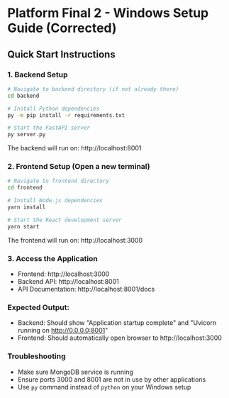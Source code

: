# Platform Final 2 - Windows Setup Guide (Corrected)

## Quick Start Instructions

### 1. Backend Setup
```bash
# Navigate to backend directory (if not already there)
cd backend

# Install Python dependencies
py -m pip install -r requirements.txt

# Start the FastAPI server
py server.py
```
The backend will run on: http://localhost:8001

### 2. Frontend Setup (Open a new terminal)
```bash
# Navigate to frontend directory  
cd frontend

# Install Node.js dependencies
yarn install

# Start the React development server
yarn start
```
The frontend will run on: http://localhost:3000

### 3. Access the Application
- Frontend: http://localhost:3000
- Backend API: http://localhost:8001
- API Documentation: http://localhost:8001/docs

### Expected Output:
- Backend: Should show "Application startup complete" and "Uvicorn running on http://0.0.0.0:8001"
- Frontend: Should automatically open browser to http://localhost:3000

### Troubleshooting
- Make sure MongoDB service is running
- Ensure ports 3000 and 8001 are not in use by other applications
- Use `py` command instead of `python` on your Windows setup
